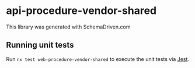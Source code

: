 
# api-procedure-vendor-shared

This library was generated with SchemaDriven.com

## Running unit tests

Run `nx test web-procedure-vendor-shared` to execute the unit tests via [Jest](https://jestjs.io).

